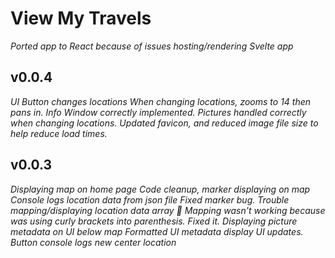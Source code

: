 # View My Travels

_Ported app to React because of issues hosting/rendering Svelte app_

## v0.0.4

_UI Button changes locations_
_When changing locations, zooms to 14 then pans in._
_Info Window correctly implemented. Pictures handled correctly when changing locations._
_Updated favicon, and reduced image file size to help reduce load times._

## v0.0.3

_Displaying map on home page_
_Code cleanup, marker displaying on map_
_Console logs location data from json file_
_Fixed marker bug._
_Trouble mapping/displaying location data array 🤔_
_Mapping wasn't working because was using curly brackets into parenthesis. Fixed it._
_Displaying picture metadata on UI below map_
_Formatted UI metadata display_
_UI updates. Button console logs new center location_
